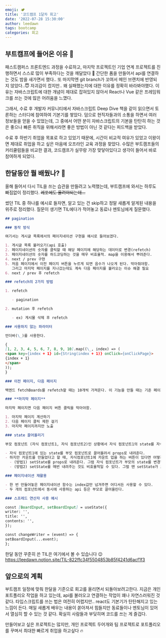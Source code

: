 ```yaml
---
emoji: 🏕
title: '코드캠프 1달차 회고'
date: '2022-07-28 15:30:00'
author: leedawn
tags: bootcamp
categories: 회고
---
```


## 부트캠프에 들어온 이유 💫

패스트캠퍼스 프론트엔드 과정을 수료하고, 마지막 프로젝트인 기업 연계 프로젝트를 진행하면서 스스로 많이 부족하다는 것을 깨달았다 🥲
간단한 폼을 만들어서 api를 연결하는 것도 밤을 새가면서 했다.. 또 마지막엔 git branch가 꼬여서 메인 브랜치에 반영되지 않았다..😇
자괴감이 컸지만.. 왜 실패했는지에 대한 이유를 정확히 바라봐야했다. 이유는 자바스크립트에 대한 개념이 제대로 잡혀있지 않아서 React나 Vue 같은 프레임워크를 쓰는 것에 많은 어려움을 느꼈다.

그래서, 수료 후 개발자 커뮤니티에서 자바스크립트 Deep Dive 책을 같이 읽으면서 토론하는 스터디에 참여하여 기본기를 쌓았다.
덤으로 현직자들과의 소통을 하면서 여러 정보들을 얻을 수 있었는데, 그 중에서 어떤 분이 자바스크립트의 기본을 탄탄히 하는 것은 좋으나
빠른 취직을 위해서라면 좋은 방법이 아닌 것 같다는 피드백을 받았다.

수료 후 하반기 취업을 목표로 하고 있었기 때문에, 시간이 비교적 여유가 있었고 이왕이면 제대로 취업을 하고 싶은 마음에 오프라인 교육 과정을 찾았다.
수많은 부트캠프들의 커리큘럼들을 비교한 결과, 코드캠프가 실무랑 가장 맞닿아있다고 생각이 들어서 바로 참여하게 되었다.

## 한달동안 뭘 배웠나? 🙋

올해 들어서 다시 TIL을 쓰는 습관을 만들려고 노력했는데, 부트캠프에 와서는 하루도 빠짐없이 정리했다. ~~레포에도 올려야되는데...~~

썼던 TIL 중 하나를 예시로 들자면, 알고 있는 건 skip하고 정말 새롭게 알게된 내용을 위주로 정리했다. 질문이 생기면 TIL에다가 적어놓고 동료나 멘토님에게 질문했다.

```md
## pagination

### 동작 방식

여기서는 게시글 목록에서의 페이지네이션 구현을 예시로 들어보겠다.

1. 게시글 목록 불러오기(api 호출)
2. 페이지네이션의 숫자를 클릭할 때 해당 페이지에 해당하는 데이터로 변경(refetch)
3. 페이지네이션의 숫자를 하드코딩하는 것을 매우 비효율적. map을 이용해서 뿌려준다.
4. next / prev 구현
5. 처음 페이지에서 이전 페이지 버튼을 누르게 되면 음수가 나오게 된다. 막아줘야함.
   그리고 마지막 페이지를 지나갔는데도 계속 다음 페이지를 불러오는 이슈 해결 필요
6. next / prev 후 refetch

### refetch의 2가지 방법

1. refetch

   - pagination

2. mutation 후 refetch

   - ex) 게시물 삭제 후 refetch

### 사용하지 않는 파라미터

언더바(\_)를 사용한다.

{
[1, 2, 3, 4, 5, 6, 7, 8, 9, 10].map((\_, index) => (
<span key={index + 1} id={String(index + 1)} onClick={onClickPage}>
{index + 1}
</span>
));
}

### 이전 페이지, 다음 페이지

백엔드 fetchBoards를 refetch할 때는 10개씩 가져온다. 이 기능을 만들 때는 기준 페이지가 필요하다.

### **마지막 페이지**

마지막 페이지면 다음 페이지 버튼 클릭을 막아야함.

1. 마지막 페이지 계산하기
2. 다음 페이지 클릭 제한 걸기
3. 마지막 페이지까지만 노출

### state 끌어올리기

부모 컴포넌트 (자식 컴포넌트1, 자식 컴포넌트2)인 상황에서 자식 컴포넌트1의 state를 자식 컴포넌트2에서도 보여주려면?

- 자식 컴포넌트1에 있는 state를 부모 컴포넌트로 끌어올려서 props로 내려준다.
- 하지만 카운트를 만들었다고 할 때, 자식컴포넌트1에 카운트 업을 하는 버튼이 있다면 어떻게 해결해야할까
  - (방법1) setState를 props로 내려준다. 그럼 자식 컴포넌트가 부모의 state를 변경할 수 있다.
  - (방법2) setState를 매번 내려주는 것도 비효율적일 수 있다. 그럴 땐 setState가 포함된 함수를 props로 넘겨주면 된다.

### 페이지네이션 재활용

- 한 번 만들어놓은 페이지네이션 함수는 index값만 넘겨주면 어디서든 사용할 수 있다.
- 두 개의 컴포넌트에서 동시에 사용하는 api 등은 부모로 끌어올린다.

### 스프레드 연산자 사용 예시

const [BoardInput, setBoardInput] = useState({
writer: '',
title: '',
contents: '',
});

const changeWriter = (event) => {
setBoardInput(...event);
};
```

한달 동안 꾸준히 쓴 TIL은 여기에서 볼 수 있습니다 😉  
<https://leedawn.notion.site/TIL-822ffc34f5504853b85f4241d6acf1f3>

## 앞으로의 계획

부트캠프 일정에 맞춰 한달을 기준으로 회고를 올리면서 되돌아보려고한다. 지금은 개인 포트폴리오 작업을 하고 있는데, api를 불러오고 연결하는 작업이 꽤나 자연스러워진 것 같다. 타입스크립트를 쓰는 법은 여전히 어렵지만.. react도 기본기가 탄탄해지고 있는 느낌이 든다. 매일 새롭게 배우는 내용이 쏟아져서 힘들지만 동료들이나 멘토님이 있어서 열심히 할 수 있는 것 같다. 확실히 사람들과 부딪히며 코드를 쓰는 게 즐겁다.

만들어보고 싶은 프로젝트는 많지만, 개인 프로젝트 두어개와 팀 프로젝트로 포트폴리오를 꾸며서 최대한 빠르게 취업을 하고싶다 🔥
